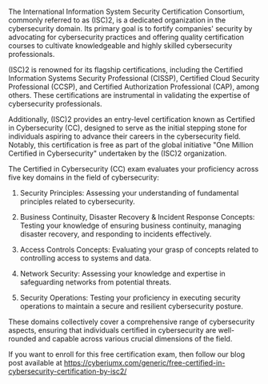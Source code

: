 The International Information System Security Certification Consortium, commonly referred to as (ISC)2, is a dedicated organization in the cybersecurity domain. Its primary goal is to fortify companies' security by advocating for cybersecurity practices and offering quality certification courses to cultivate knowledgeable and highly skilled cybersecurity professionals.

(ISC)2 is renowned for its flagship certifications, including the Certified Information Systems Security Professional (CISSP), Certified Cloud Security Professional (CCSP), and Certified Authorization Professional (CAP), among others. These certifications are instrumental in validating the expertise of cybersecurity professionals.

Additionally, (ISC)2 provides an entry-level certification known as Certified in Cybersecurity (CC), designed to serve as the initial stepping stone for individuals aspiring to advance their careers in the cybersecurity field. Notably, this certification is free as part of the global initiative "One Million Certified in Cybersecurity" undertaken by the (ISC)2 organization.

The Certified in Cybersecurity (CC) exam evaluates your proficiency across five key domains in the field of cybersecurity:

1. Security Principles: Assessing your understanding of fundamental principles related to cybersecurity.

2. Business Continuity, Disaster Recovery & Incident Response Concepts: Testing your knowledge of ensuring business continuity, managing disaster recovery, and responding to incidents effectively.

3. Access Controls Concepts: Evaluating your grasp of concepts related to controlling access to systems and data.

4. Network Security: Assessing your knowledge and expertise in safeguarding networks from potential threats.

5. Security Operations: Testing your proficiency in executing security operations to maintain a secure and resilient cybersecurity posture.

These domains collectively cover a comprehensive range of cybersecurity aspects, ensuring that individuals certified in cybersecurity are well-rounded and capable across various crucial dimensions of the field.

If you want to enroll for this free certification exam, then follow our blog post available at https://cyberiumx.com/generic/free-certified-in-cybersecurity-certification-by-isc2/
